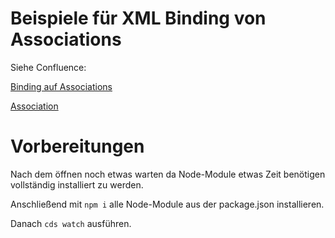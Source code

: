 # Beispiele für XML Binding von Associations

Siehe Confluence:

[Binding auf Associations](https://suportis.atlassian.net/wiki/spaces/SW/pages/121733155/Binding+auf+Associations#)

[Association](https://suportis.atlassian.net/wiki/spaces/SW/pages/121241866/Association#)

# Vorbereitungen

Nach dem öffnen noch etwas warten da Node-Module etwas Zeit benötigen vollständig installiert zu werden.

Anschließend mit `npm i` alle Node-Module aus der package.json installieren.

Danach `cds watch` ausführen.


